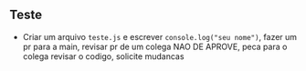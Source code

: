 ## Teste 

- Criar um arquivo `teste.js` e escrever `console.log("seu nome")`, fazer um pr para a main, revisar pr de um colega NAO DE APROVE, peca para o colega revisar o codigo, solicite mudancas
